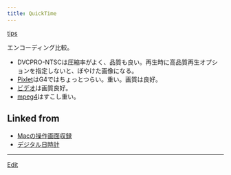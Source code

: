 ```yaml
---
title: QuickTime
---
```

[tips](/tips)





エンコーディング比較。

* DVCPRO-NTSCは圧縮率がよく、品質も良い。再生時に高品質再生オプションを指定しないと、ぼやけた画像になる。
* [Pixlet](Pixlet)はG4ではちょっとつらい。重い。画質は良好。
* [ビデオ](ビデオ)は画質良好。
* [mpeg4](mpeg4)はすこし重い。




## Linked from

* [Macの操作画面収録](/Macの操作画面収録)
* [デジタル日時計](/デジタル日時計)


----

[Edit](https://github.com/vitroid/vitroid.github.io/edit/master/MD/QuickTime.md)

